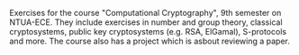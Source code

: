 Exercises for the course "Computational Cryptography", 9th semester on NTUA-ECE. They include exercises in number and group theory, classical cryptosystems,
public key cryptosystems (e.g. RSA, ElGamal), S-protocols and more. The course also has a project which is asbout reviewing a paper.